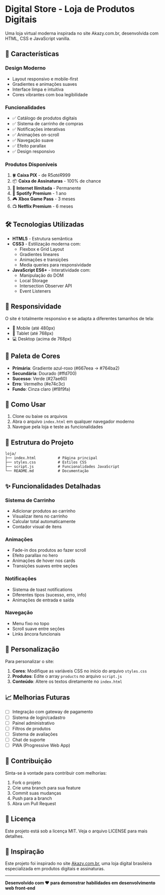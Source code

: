 # Digital Store - Loja de Produtos Digitais

Uma loja virtual moderna inspirada no site Akazy.com.br, desenvolvida com HTML, CSS e JavaScript vanilla.

## 🚀 Características

### Design Moderno
- Layout responsivo e mobile-first
- Gradientes e animações suaves
- Interface limpa e intuitiva
- Cores vibrantes com boa legibilidade

### Funcionalidades
- ✅ Catálogo de produtos digitais
- ✅ Sistema de carrinho de compras
- ✅ Notificações interativas
- ✅ Animações on-scroll
- ✅ Navegação suave
- ✅ Efeito parallax
- ✅ Design responsivo

### Produtos Disponíveis
1. 🍀 **Caixa PIX** - de R$5 até R$999
2. 📦 **Caixa de Assinaturas** - 100% de chance
3. 📶 **Internet Ilimitada** - Permanente
4. 🎵 **Spotify Premium** - 1 ano
5. 🎮 **Xbox Game Pass** - 3 meses
6. 📺 **Netflix Premium** - 6 meses

## 🛠️ Tecnologias Utilizadas

- **HTML5** - Estrutura semântica
- **CSS3** - Estilização moderna com:
  - Flexbox e Grid Layout
  - Gradientes lineares
  - Animações e transições
  - Media queries para responsividade
- **JavaScript ES6+** - Interatividade com:
  - Manipulação do DOM
  - Local Storage
  - Intersection Observer API
  - Event Listeners

## 📱 Responsividade

O site é totalmente responsivo e se adapta a diferentes tamanhos de tela:
- 📱 Mobile (até 480px)
- 📱 Tablet (até 768px)
- 💻 Desktop (acima de 768px)

## 🎨 Paleta de Cores

- **Primária**: Gradiente azul-roxo (#667eea → #764ba2)
- **Secundária**: Dourado (#ffd700)
- **Sucesso**: Verde (#27ae60)
- **Erro**: Vermelho (#e74c3c)
- **Fundo**: Cinza claro (#f8f9fa)

## 🚀 Como Usar

1. Clone ou baixe os arquivos
2. Abra o arquivo `index.html` em qualquer navegador moderno
3. Navegue pela loja e teste as funcionalidades

## 📁 Estrutura do Projeto

```
loja/
├── index.html          # Página principal
├── styles.css          # Estilos CSS
├── script.js           # Funcionalidades JavaScript
└── README.md           # Documentação
```

## ✨ Funcionalidades Detalhadas

### Sistema de Carrinho
- Adicionar produtos ao carrinho
- Visualizar itens no carrinho
- Calcular total automaticamente
- Contador visual de itens

### Animações
- Fade-in dos produtos ao fazer scroll
- Efeito parallax no hero
- Animações de hover nos cards
- Transições suaves entre seções

### Notificações
- Sistema de toast notifications
- Diferentes tipos (sucesso, erro, info)
- Animações de entrada e saída

### Navegação
- Menu fixo no topo
- Scroll suave entre seções
- Links âncora funcionais

## 🔧 Personalização

Para personalizar o site:

1. **Cores**: Modifique as variáveis CSS no início do arquivo `styles.css`
2. **Produtos**: Edite o array `products` no arquivo `script.js`
3. **Conteúdo**: Altere os textos diretamente no `index.html`

## 📈 Melhorias Futuras

- [ ] Integração com gateway de pagamento
- [ ] Sistema de login/cadastro
- [ ] Painel administrativo
- [ ] Filtros de produtos
- [ ] Sistema de avaliações
- [ ] Chat de suporte
- [ ] PWA (Progressive Web App)

## 🤝 Contribuição

Sinta-se à vontade para contribuir com melhorias:

1. Fork o projeto
2. Crie uma branch para sua feature
3. Commit suas mudanças
4. Push para a branch
5. Abra um Pull Request

## 📄 Licença

Este projeto está sob a licença MIT. Veja o arquivo LICENSE para mais detalhes.

## 🎯 Inspiração

Este projeto foi inspirado no site [Akazy.com.br](https://akazy.com.br/), uma loja digital brasileira especializada em produtos digitais e assinaturas.

---

**Desenvolvido com ❤️ para demonstrar habilidades em desenvolvimento web front-end**